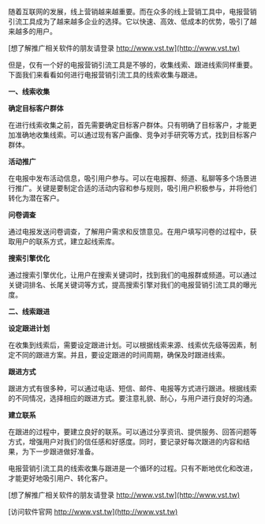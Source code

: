 随着互联网的发展，线上营销越来越重要。而在众多的线上营销工具中，电报营销引流工具成为了越来越多企业的选择。它以快速、高效、低成本的优势，吸引了越来越多的用户。

[想了解推广相关软件的朋友请登录 http://www.vst.tw](http://www.vst.tw)

但是，仅有一个好的电报营销引流工具是不够的，收集线索、跟进线索同样重要。下面我们来看看如何进行电报营销引流工具的线索收集与跟进。

**一、线索收集**

**确定目标客户群体**

在进行线索收集之前，首先需要确定目标客户群体。只有明确了目标客户，才能更加准确地收集线索。可以通过现有客户画像、竞争对手研究等方式，找到目标客户群体。

**活动推广**

在电报中发布活动信息，吸引用户参与。可以在电报群、频道、私聊等多个场景进行推广。关键是要制定合适的活动内容和参与规则，吸引用户积极参与，并将他们转化为潜在客户。

**问卷调查**

通过电报发送问卷调查，了解用户需求和反馈意见。在用户填写问卷的过程中，获取用户的联系方式，建立起线索库。

**搜索引擎优化**

通过搜索引擎优化，让用户在搜索关键词时，找到我们的电报群或频道。可以通过关键词排名、长尾关键词等方式，提高搜索引擎对我们的电报营销引流工具的曝光度。

**二、线索跟进**

**设定跟进计划**

在收集到线索后，需要设定跟进计划。可以根据线索来源、线索优先级等因素，制定不同的跟进方案。并且，要设定跟进的时间周期，确保及时跟进线索。

**跟进方式**

跟进方式有很多种，可以通过电话、短信、邮件、电报等方式进行跟进。根据线索的不同情况，选择相应的跟进方式。要注意礼貌、耐心，与用户进行良好的沟通。

**建立联系**

在跟进的过程中，要建立良好的联系。可以通过分享资讯、提供服务、回答问题等方式，增强用户对我们的信任感和好感度。同时，要记录好每次跟进的内容和结果，为下一步跟进做好准备。

电报营销引流工具的线索收集与跟进是一个循环的过程。只有不断地优化和改进，才能更好地吸引用户、转化客户。

[想了解推广相关软件的朋友请登录 http://www.vst.tw](http://www.vst.tw)


[访问软件官网 http://www.vst.tw](http://www.vst.tw)
